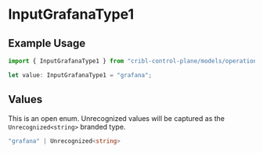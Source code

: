 # InputGrafanaType1

## Example Usage

```typescript
import { InputGrafanaType1 } from "cribl-control-plane/models/operations";

let value: InputGrafanaType1 = "grafana";
```

## Values

This is an open enum. Unrecognized values will be captured as the `Unrecognized<string>` branded type.

```typescript
"grafana" | Unrecognized<string>
```